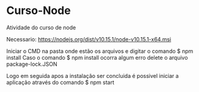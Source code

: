 # Curso-Node
Atividade do curso de node

Necessario:
https://nodejs.org/dist/v10.15.1/node-v10.15.1-x64.msi

Iniciar o CMD na pasta onde estão os arquivos e digitar o comando $ npm install
Caso o comando $ npm install ocorra algum erro delete o arquivo package-lock.JSON

Logo em seguida apos a instalação ser concluida é possivel iniciar a aplicação
através do comando $ npm start
